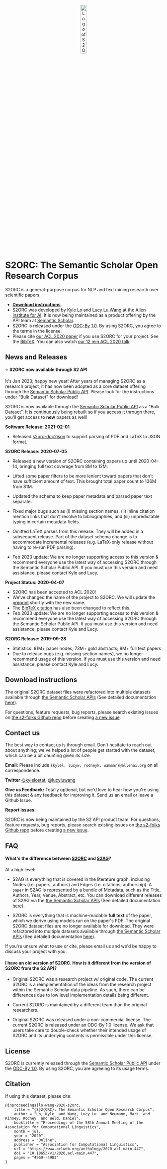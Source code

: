 <p align="center">
  <img src="https://raw.githubusercontent.com/allenai/s2orc/master/assets/logo.svg" alt="Logo of S2ORC, pronounced stork" width="20%">
</p>


# S2ORC: The Semantic Scholar Open Research Corpus

S2ORC is a general-purpose corpus for NLP and text mining research over scientific papers.

* **[Download instructions](#download-instructions)**.
* S2ORC was developed by [Kyle Lo](https://kyleclo.github.io/) and [Lucy Lu Wang](https://llwang.net/) at the [Allen Institute for AI](https://allenai.org/). It is now being maintained as a product offering by the API team at [Semantic Scholar](https://www.semanticscholar.org/product/api).
* S2ORC is released under the [ODC-By 1.0](https://opendatacommons.org/licenses/by/1-0/).  By using S2ORC, you agree to the terms in the license.
* Please cite [our ACL 2020 paper](https://www.aclweb.org/anthology/2020.acl-main.447) if you use S2ORC for your project.  See the [BibTeX](#citation). You can also watch [our 12 min ACL 2020 talk](https://slideslive.com/38929131/s2orc-the-semantic-scholar-open-research-corpus).



## News and Releases

⭐ **S2ORC now available through S2 API**

It's Jan 2023; happy new year! After years of managing S2ORC as a research project, it has now been adopted as a core dataset offering through the [Semantic Scholar Public API](https://www.semanticscholar.org/product/api). Please look for the instructions under "Bulk Dataset" for download! 

S2ORC is now available through the [Semantic Scholar Public API](https://www.semanticscholar.org/product/api) as a "Bulk Dataset". It is continuously being rebuilt so if you access it through there, you'll get access to **new** papers as well!

**Software Release: 2021-02-01**

- Released [s2orc-doc2json](https://github.com/allenai/s2orc-doc2json) to support parsing of PDF and LaTeX to JSON format.


**S2ORC Release: 2020-07-05**

- Released a new version of S2ORC containing papers up until 2020-04-14, bringing full text coverage from 8M to 12M.
- Lifted some paper filters to be more lenient toward papers that don't have sufficient amount of text.  This brought total paper count to 136M from 81M.   
- Updated the schema to keep paper metadata and parsed paper text separate.
- Fixed major bugs such as (i) missing section names, (ii) inline citation mention links that don't resolve to bibliographies, and (iii) unpredictable typing in certain metadata fields. 
- Omitted LaTeX parses from this release.  They will be added in a subsequent release.  Part of the dataset schema change is to accommodate incremental releases (e.g. LaTeX-only release without having to re-run PDF parsing). 

- Feb 2023 update: We are no longer supporting access to this version & recommend everyone use the latest way of accessing S2ORC through the Semantic Scholar Public API.  If you must use this version and need assistance, please contact Kyle and Lucy.


**Project Status: 2020-04-07**

- S2ORC has been accepted to ACL 2020!
- We've changed the name of the project to S2ORC.  We will update the [preprint](https://arxiv.org/abs/1911.02782) shortly with the new name.
- The [BibTeX citation](#citation) has also been changed to reflect this.
- Feb 2023 update: We are no longer supporting access to this version & recommend everyone use the latest way of accessing S2ORC through the Semantic Scholar Public API.  If you must use this version and need assistance, please contact Kyle and Lucy.


**S2ORC Release: 2019-09-28**

- Statistics: 81M+ paper nodes; 73M+ gold abstracts; 8M+ full text papers
- Due to release bugs (e.g. missing section names), we no longer recommend usage of this version.  If you must use this version and need assistance, please contact Kyle and Lucy.


## Download instructions

The original S2ORC dataset files were refactored into multiple datasets available through [the Semantic Scholar APIs](https://api.semanticscholar.org/) (See detailed documentation [here](https://api.semanticscholar.org/api-docs/datasets)). 

For questions, feature requests, bug reports, please search existing issues on [the s2-folks Github repo](https://github.com/allenai/s2-folks/issues?q=is%3Aissue) before creating [a new issue](https://github.com/allenai/s2-folks/issues/new). 


## Contact us

The best way to contact us is through email.  Don't hesitate to reach out about anything; we've helped a lot of people get started with the dataset, which can be a bit daunting given its size.

**Email:** Please include `{kylel, lucyw, rodneyk, wammar}@allenai.org` on all correspondence.

**Twitter** [@kylelostat](https://twitter.com/kylelostat), [@lucyluwang](https://twitter.com/lucyluwang)

**Give us Feedback:**  Totally optional, but we'd love to hear how you're using this dataset & any feedback for improving it.  Send us an email or leave a Github Issue. 

**Report issues:** 

S2ORC is now being maintained by the S2 API product team. For questions, feature requests, bug reports, please search existing issues on [the s2-folks Github repo](https://github.com/allenai/s2-folks/issues?q=is%3Aissue) before creating [a new issue](https://github.com/allenai/s2-folks/issues/new). 
 

## FAQ

#### What's the difference between [S2ORC](https://arxiv.org/abs/1911.02782) and [S2AG](https://dl.acm.org/doi/fullHtml/10.1145/3487553.3527147)?
At a high level:

- S2AG is everything that is covered in the literature graph, including Nodes (i.e. papers, authors) and Edges (i.e. citations, authorship). A `paper` in S2AG is represented by a bundle of Metadata, such as the Title, Authors, Year, Venue, Abstract, etc. You can download different releases of S2AG via the [the Semantic Scholar APIs](https://api.semanticscholar.org/) (See detailed documentation [here](https://api.semanticscholar.org/api-docs/datasets)).

- S2ORC is everything that is machine-readable **full text** of the paper, which we derive using models run on the paper's PDF. The original S2ORC dataset files are no longer available for download. They were refactored into multiple datasets available through [the Semantic Scholar APIs](https://api.semanticscholar.org/) (See detailed documentation [here](https://api.semanticscholar.org/api-docs/datasets)).  

If you're unsure what to use or cite, please email us and we'd be happy to discuss your project with you.

#### I have an old version of S2ORC. How is it different from the version of S2ORC from the S2 API?

- Original S2ORC was a research project w/ original code. The current S2ORC is a reimplementation of the ideas from the research project within the Semantic Scholar data pipeline. As such, there can be differences due to low level implementation details being different.

- Current S2ORC is maintained by a different team than the original researchers. 


- Original S2ORC was released under a non-commercial license. The current S2ORC is released under an ODC-By 1.0 license. We ask that users take care to double-check whether their intended usage of S2ORC and its underlying contents is permissible under this license.


## License

S2ORC is currently released through the [Semantic Scholar Public API](https://www.semanticscholar.org/product/api) under the [ODC-By 1.0](https://opendatacommons.org/licenses/by/1-0/). By using S2ORC, you are agreeing to its usage terms. 



## Citation

If using this dataset, please cite:

```
@inproceedings{lo-wang-2020-s2orc,
    title = "{S}2{ORC}: The Semantic Scholar Open Research Corpus",
    author = "Lo, Kyle  and Wang, Lucy Lu  and Neumann, Mark  and Kinney, Rodney  and Weld, Daniel",
    booktitle = "Proceedings of the 58th Annual Meeting of the Association for Computational Linguistics",
    month = jul,
    year = "2020",
    address = "Online",
    publisher = "Association for Computational Linguistics",
    url = "https://www.aclweb.org/anthology/2020.acl-main.447",
    doi = "10.18653/v1/2020.acl-main.447",
    pages = "4969--4983"
}
```
